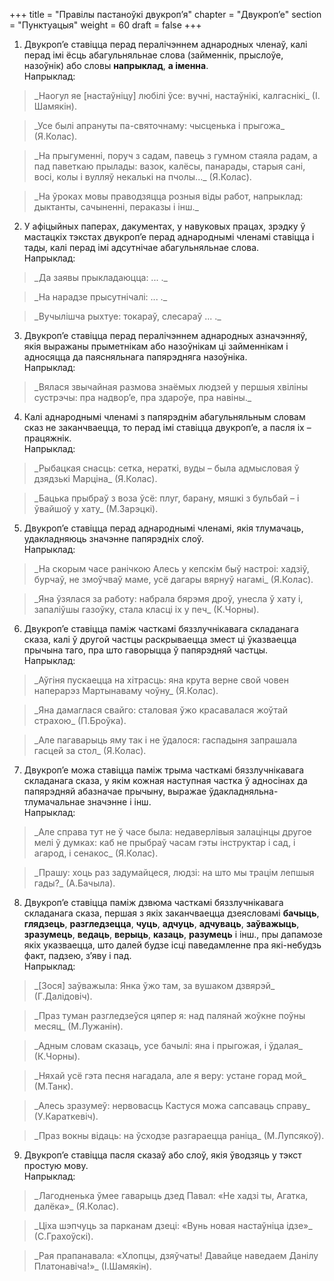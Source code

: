 +++
title = "Правілы пастаноўкі двукроп’я"
chapter = "Двукроп’е"
section = "Пунктуацыя"
weight = 60
draft = false
+++

1. Двукроп’е ставіцца перад пералічэннем аднародных членаў, калі перад імі ёсць абагульняльнае слова (займеннік, прыслоўе, назоўнік) або словы __напрыклад__, __а іменна__.
<br>Напрыклад:
<blockquote>_Наогул яе [настаўніцу] любілі ўсе: вучні, настаўнікі, калгаснікі_ (І. Шамякін).</blockquote>
<blockquote>_Усе былі апрануты па-святочнаму: чысценька і прыгожа_ (Я.Колас).</blockquote>
<blockquote>_На прыгуменні, поруч з садам, павець з гумном стаяла радам, а пад паветкаю прылады: вазок, калёсы, панарады, старыя сані, восі, колы і вулляў некалькі на пчолы..._ (Я.Колас).</blockquote>
<blockquote>_На ўроках мовы праводзяцца розныя віды работ, напрыклад: дыктанты, сачыненні, пераказы і інш._</blockquote>

2. У афіцыйных паперах, дакументах, у навуковых працах, зрэдку ў мастацкіх тэкстах двукроп’е перад аднароднымі членамі ставіцца і тады, калі перад імі адсутнічае абагульняльнае слова.
<br>Напрыклад:
<blockquote>_Да заявы прыкладаюцца: ... ._</blockquote>
<blockquote>_На нарадзе прысутнічалі: ... ._</blockquote>
<blockquote>_Вучылішча рыхтуе: токараў, слесараў ... ._</blockquote>

3. Двукроп’е ставіцца перад пералічэннем аднародных азначэнняў, якія выражаны прыметнікам або назоўнікам ці займеннікам і адносяцца да паясняльнага папярэдняга назоўніка.
<br>Напрыклад:
<blockquote>_Вялася звычайная размова знаёмых людзей у першыя хвіліны сустрэчы: пра надвор’е, пра здароўе, пра навіны._</blockquote>

4. Калі аднароднымі членамі з папярэднім абагульняльным словам сказ не заканчваецца, то перад імі ставіцца двукроп’е, а пасля іх – працяжнік.
<br>Напрыклад:
<blockquote>_Рыбацкая снасць: сетка, нераткі, вуды – была адмысловая ў дзядзькі Марціна_ (Я.Колас).</blockquote>
<blockquote>_Бацька прыбраў з воза ўсё: плуг, барану, мяшкі з бульбай – і ўвайшоў у хату_ (М.Зарэцкі).</blockquote>

5. Двукроп’е ставіцца перад аднароднымі членамі, якія тлумачаць, удакладняюць значэнне папярэдніх слоў.
<br>Напрыклад:
<blockquote>_На скорым часе ранічкою Алесь у кепскім быў настроі: хадзіў, бурчаў, не змоўчваў маме, усё дагары вярнуў нагамі_ (Я.Колас).</blockquote>
<blockquote>_Яна ўзялася за работу: набрала бярэмя дроў, унесла ў хату і, запаліўшы газоўку, стала класці іх у печ_ (К.Чорны).</blockquote>

6. Двукроп’е ставіцца паміж часткамі бяззлучнікавага складанага сказа, калі ў другой частцы раскрываецца змест ці ўказваецца прычына таго, пра што гаворыцца ў папярэдняй частцы.
<br>Напрыклад:
<blockquote>_Аўгіня пускаецца на хітрасць: яна крута верне свой човен наперарэз Мартынаваму чоўну_ (Я.Колас).</blockquote>
<blockquote>_Яна дамаглася свайго: сталовая ўжо красавалася жоўтай страхою_ (П.Броўка).</blockquote>
<blockquote>_Але пагаварыць яму так і не ўдалося: гаспадыня запрашала гасцей за стол_ (Я.Колас).</blockquote>

7. Двукроп’е можа ставіцца паміж трыма часткамі бяззлучнікавага складанага сказа, у якім кожная наступная частка ў адносінах да папярэдняй абазначае прычыну, выражае ўдакладняльна-тлумачальнае значэнне і інш.
<br>Напрыклад:
<blockquote>_Але справа тут не ў часе была: недаверлівыя залацінцы другое мелі ў думках: каб не прыбраў часам гэты інструктар і сад, і агарод, і сенакос_ (Я.Колас).</blockquote>
<blockquote>_Прашу: хоць раз задумайцеся, людзі: на што мы трацім лепшыя гады?_ (А.Бачыла).</blockquote>

8. Двукроп’е ставіцца паміж дзвюма часткамі бяззлучнікавага складанага сказа, першая з якіх заканчваецца дзеясловамі __бачыць__, __глядзець__, __разгледзецца__, __чуць__, __адчуць__, __адчуваць__, __заўважыць__, __зразумець__, __ведаць__, __верыць__, __казаць__, __разумець__ і інш., пры дапамозе якіх указваецца, што далей будзе ісці паведамленне пра які-небудзь факт, падзею, з’яву і пад.
<br>Напрыклад:
<blockquote>_[Зося] заўважыла: Янка ўжо там, за вушаком дзвярэй_ (Г.Далідовіч).</blockquote>
<blockquote>_Праз туман разгледзеўся цяпер я: над палянай жоўкне поўны месяц_ (М.Лужанін).</blockquote>
<blockquote>_Адным словам сказаць, усе бачылі: яна і прыгожая, і ўдалая_ (К.Чорны).</blockquote>
<blockquote>_Няхай усё гэта песня нагадала, але я веру: устане горад мой_ (М.Танк).</blockquote>
<blockquote>_Алесь зразумеў: нервовасць Кастуся можа сапсаваць справу_ (У.Караткевіч).</blockquote>
<blockquote>_Праз вокны відаць: на ўсходзе разгараецца раніца_ (М.Лупсякоў).</blockquote>

9. Двукроп’е ставіцца пасля сказаў або слоў, якія ўводзяць у тэкст простую мову.
<br>Напрыклад:
<blockquote>_Лагодненька ўмее гаварыць дзед Павал: «Не хадзі ты, Агатка, далёка»_ (Я.Колас).</blockquote>
<blockquote>_Ціха шэпчуць за парканам дзеці: «Вунь новая настаўніца ідзе»_ (С.Грахоўскі).</blockquote>
<blockquote>_Рая прапанавала: «Хлопцы, дзяўчаты! Давайце наведаем Данілу Платонавіча!»_ (І.Шамякін).</blockquote>